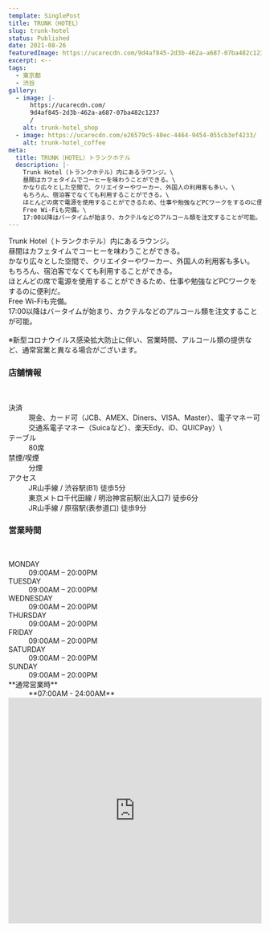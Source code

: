 ```yaml
---
template: SinglePost
title: TRUNK（HOTEL）
slug: trunk-hotel
status: Published
date: 2021-08-26
featuredImage: https://ucarecdn.com/9d4af845-2d3b-462a-a687-07ba482c1237/
excerpt: <--
tags:
  - 東京都
  - 渋谷
gallery:
  - image: |-
      https://ucarecdn.com/
      9d4af845-2d3b-462a-a687-07ba482c1237
      /
    alt: trunk-hotel_shop
  - image: https://ucarecdn.com/e26579c5-40ec-4464-9454-055cb3ef4233/
    alt: trunk-hotel_coffee
meta:
  title: TRUNK（HOTEL）トランクホテル
  description: |-
    Trunk Hotel（トランクホテル）内にあるラウンジ。\
    昼間はカフェタイムでコーヒーを味わうことができる。\
    かなり広々とした空間で、クリエイターやワーカー、外国人の利用客も多い。\
    もちろん、宿泊客でなくても利用することができる。\
    ほとんどの席で電源を使用することができるため、仕事や勉強などPCワークをするのに便利だ。\
    Free Wi-Fiも完備。\
    17:00以降はバータイムが始まり、カクテルなどのアルコール類を注文することが可能。
---
```

Trunk Hotel（トランクホテル）内にあるラウンジ。\
昼間はカフェタイムでコーヒーを味わうことができる。\
かなり広々とした空間で、クリエイターやワーカー、外国人の利用客も多い。\
もちろん、宿泊客でなくても利用することができる。\
ほとんどの席で電源を使用することができるため、仕事や勉強などPCワークをするのに便利だ。\
Free Wi-Fiも完備。\
17:00以降はバータイムが始まり、カクテルなどのアルコール類を注文することが可能。\
\
※新型コロナウイルス感染拡大防止に伴い、営業時間、アルコール類の提供など、通常営業と異なる場合がございます。

### 店舗情報

​​

<dt>決済</dt> <dd>現金、カード可（JCB、AMEX、Diners、VISA、Master）、電子マネー可交通系電子マネー（Suicaなど）、楽天Edy、iD、QUICPay）\
</dd> <dt>テーブル</dt> <dd>80席</dd> <dt>禁煙/喫煙</dt> <dd>分煙</dd> <dt>アクセス</dt> <dd>JR山手線 / 渋谷駅(B1) 徒歩5分</dd> <dd>東京メトロ千代田線 / 明治神宮前駅(出入口7) 徒歩6分</dd> <dd>JR山手線 / 原宿駅(表参道口) 徒歩9分</dd> </dl>

### 営業時間

​​

<dt>MONDAY</dt> <dd>09:00AM – 20:00PM</dd> <dt>TUESDAY</dt> <dd>09:00AM – 20:00PM</dd> <dt>WEDNESDAY</dt> <dd>09:00AM – 20:00PM</dd> <dt>THURSDAY</dt> <dd>09:00AM – 20:00PM</dd> <dt>FRIDAY</dt> <dd>09:00AM – 20:00PM</dd> <dt>SATURDAY</dt> <dd>09:00AM – 20:00PM</dd> <dt>SUNDAY</dt> <dd>09:00AM – 20:00PM</dd> <dt>**通常営業時**</dt><dd>**07:00AM - 24:00AM**</dd></dl>

<iframe src="https://www.google.com/maps/embed?pb=!1m14!1m8!1m3!1d12966.066187617582!2d139.7039109!3d35.6642811!3m2!1i1024!2i768!4f13.1!3m3!1m2!1s0x0%3A0x31ce1fb9d5b9c958!2zVFJVTkvvvIhMT1VOR0XvvIk!5e0!3m2!1sja!2sjp!4v1629971605578!5m2!1sja!2sjp" width="100%" height="450" style="border:0;" allowfullscreen="" loading="lazy"></iframe>